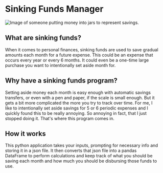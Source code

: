 # Sinking Funds Manager
![Image of someone putting money into jars to represent savings.](https://signalscv.s3.us-west-1.amazonaws.com/wp-content/uploads/2020/02/09114129/N1608P62009H-scaled.jpg)
## What are sinking funds?

When it comes to personal finances, sinking funds are used to save gradual amounts each month for a future expense. This could be an expense that occurs every year or every 6 months. It could even be a one-time large purchase you want to intentionally set aside month for.

## Why have a sinking funds program?

Setting aside money each month is easy enough with automatic savings transfers, or even with a pen and paper, if the scale is small enough. But it gets a bit more complicated the more you try to track over time. For me, I like to intentionally set aside savings for 5 or 6 periodic expenses and I quickly found this to be really annoying. So annoying in fact, that I just stopped doing it. That's where this program comes in.

## How it works

This python application takes your inputs, prompting for necessary info and storing it in a json file. It then converts that json file into a pandas DataFrame to perform calculations and keep track of what you should be saving each month and how much you should be disbursing those funds to use.
